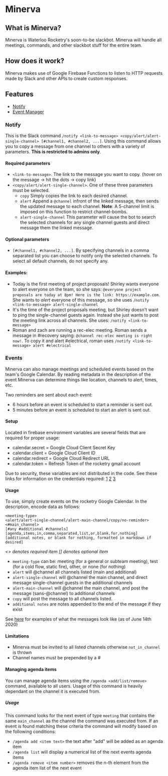 # Minerva

## What is Minerva?

Minerva is Waterloo Rocketry's soon-to-be slackbot. Minerva will handle all meetings, commands, and other slackbot stuff for the entire team.

## How does it work?

Minerva makes use of Google Firebase Functions to listen to HTTP requests made by Slack and other APIs to create custom responses.

## Features

- [Notify](#Notify)
- [Event Manager](#Events)

### Notify

This is the Slack command `/notify <link-to-message> <copy/alert/alert-single-channel> [#channel1, #channel2, ...]`. Using this command allows you to copy a message from one channel to others with a variety of parameters. **This is restricted to admins only**.

#### Required parameters

- `<link-to-message>`. The link to the message you want to copy. (hover on the message -> hit the dots -> copy link) 
- `<copy/alert/alert-single-channel>`. One of these three parameters must be selected.
    - `copy` Simply copies the link to each desired channel.
    - `alert` Append a `@channel` infront of the linked message, then sends the updated message to each channel. **Note**: A 5-channel limit is imposed on this function to restrict channel-bombs.
    - `alert-single-channel` This parameter will cause the bot to search the selected channels for any single channel guests and direct message them the linked message.

#### Optional parameters
- `[#channel1, #channel2, ...]`. By specifying channels in a comma separated list you can choose to notify only the selected channels. To select all default channels, do not specify any.

#### Examples: 

- Today is the first meeting of project proposals! Shirley wants everyone to alert everyone on the team, so she says: `@everyone project proposals are today at 8pm! Here is the link: https://example.com`. She wants to *alert* everyone of this message, so she uses `/notify <link-to-message> alert-single-channel`
- It's the time of the project proposals meeting, but Shirley doesn't want to ping the single-channel guests again. Instead she just wants to post the meeting link across all channels. She uses: `/notify <link-to-message>`
- Roman and zach are running a rec-elec meeting. Roman sends a message in #recovery saying: `@channel rec-elec meeting is right now!`. To copy it and alert #electrical, roman uses `/notify <link-to-message> alert #electrical`

### Events

Minerva can also manage meetings and scheduled events based on the team's Google Calendar. By reading metadata in the description of the event Minerva can determine things like location, channels to alert, times, etc. 

Two reminders are sent about each event:

- 6 hours before an event is scheduled to start a reminder is sent out. 
- 5 minutes before an event is scheduled to start an alert is sent out.

#### Setup

Located in firebase environment variables are several fields that are required for proper usage:

- calendar.secret = Google Cloud Client Secret Key
- calendar.client = Google Cloud Client ID
- calendar.redirect = Google Cloud Redirect URL
- calendar.token = Refresh Token of the rocketry gmail account

Due to security, these variables are not distributed in the code. See these links for information on the credentials required: [1](https://developers.google.com/calendar/quickstart/nodejs) [2](https://medium.com/@vishnuit18/google-calendar-sync-with-nodejs-91a88e1f1f47) [3](https://stackoverflow.com/questions/58460476/where-to-find-credentials-json-for-google-api-client) 

#### Usage

To use, simply create events on the rocketry Google Calendar. In the description, encode data as follows:

```
<meeting-type>
<alert/alert-single-channel/alert-main-channel/copy/no-reminder>
<#main_channel>
[#any #additional #channels]
[agenda,items,in,comma,separated,list,or,blank,for,nothing]
[additional notes, or blank for nothing, formatted in markdown if desired]
```

_<> denotes required item_
_[] denotes optional item_

- `meeting-type` can be: meeting (for a general or subteam meeting), test (for a cold flow, static fire), other, or none (for nothing)
- `alert` will @channel all channels listed (main and additional)
- `alert-single-channel` will @channel the main channel, and direct message single-channel guests in the additional channels
- `alert-main-channel` will @channel the main channel, and post the message (sans-@channel) to additional channels
- `copy` will post the message to all channels listed.
- `additional notes` are notes appended to the end of the message if they exist

See [here](https://imgur.com/a/eemnfaf) for examples of what the messages look like (as of June 14th 2020)

#### Limitations

- Minerva must be invited to all listed channels otherwise `not_in_channel` is thrown
- Channel names must be prepended by a #

#### Managing agenda items

You can manage agenda items using the `/agenda <add/list/remove>` command, available to all users. Usage of this command is heavily dependant on the channel it is executed from. 

##### Usage

This command looks for the next event of type `meeting` that contains the same `main_channel` as the channel the command was executed from. If an event is found matching these criteria the command will modify based on the following conditions:

- `/agenda add <item text>` the text after "add" will be added as an agenda item
- `/agenda list` will display a numerical list of the next events agenda items
- `/agenda remove <item number>` removes the n-th element from the agenda item list of the next event
